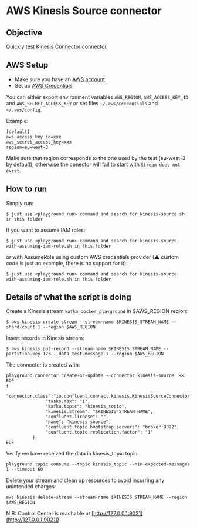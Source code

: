 # AWS Kinesis Source connector



## Objective

Quickly test [Kinesis Connector](https://docs.confluent.io/current/connect/kafka-connect-kinesis/index.html#quick-start) connector.

## AWS Setup

* Make sure you have an [AWS account](https://docs.aws.amazon.com/streams/latest/dev/before-you-begin.html#setting-up-sign-up-for-aws).
* Set up [AWS Credentials](https://docs.confluent.io/current/connect/kafka-connect-kinesis/index.html#aws-credentials)

You can either export environment variables `AWS_REGION`, `AWS_ACCESS_KEY_ID` and `AWS_SECRET_ACCESS_KEY` or set files `~/.aws/credentials` and `~/.aws/config`.

Example:

```
[default]
aws_access_key_id=xxx
aws_secret_access_key=xxx
region=eu-west-3
```

Make sure that region corresponds to the one used by the test (eu-west-3 by default), otherwise the conector will fail to start with `Stream does not exist`.

## How to run

Simply run:

```
$ just use <playground run> command and search for kinesis-source.sh in this folder
```

If you want to assume IAM roles:

```
$ just use <playground run> command and search for kinesis-source-with-assuming-iam-role.sh in this folder
```

or with AssumeRole using custom AWS credentials provider (⚠️ custom code is just an example, there is no support for it):

```
$ just use <playground run> command and search for kinesis-source-with-assuming-iam-role.sh in this folder
```

## Details of what the script is doing

Create a Kinesis stream `kafka_docker_playground` in $AWS_REGION region:

```
$ aws kinesis create-stream --stream-name $KINESIS_STREAM_NAME --shard-count 1 --region $AWS_REGION
```

Insert records in Kinesis stream:

```
$ aws kinesis put-record --stream-name $KINESIS_STREAM_NAME --partition-key 123 --data test-message-1 --region $AWS_REGION
```

The connector is created with:

```
playground connector create-or-update --connector kinesis-source  << EOF
{
        "connector.class":"io.confluent.connect.kinesis.KinesisSourceConnector",
               "tasks.max": "1",
               "kafka.topic": "kinesis_topic",
               "kinesis.stream": "$KINESIS_STREAM_NAME",
               "confluent.license": "",
               "name": "kinesis-source",
               "confluent.topic.bootstrap.servers": "broker:9092",
               "confluent.topic.replication.factor": "1"
          }
EOF
```

Verify we have received the data in kinesis_topic topic:

```
playground topic consume --topic kinesis_topic --min-expected-messages 1 --timeout 60
```

Delete your stream and clean up resources to avoid incurring any unintended charges:

```
aws kinesis delete-stream --stream-name $KINESIS_STREAM_NAME --region $AWS_REGION
```

N.B: Control Center is reachable at [http://127.0.0.1:9021](http://127.0.0.1:9021])
